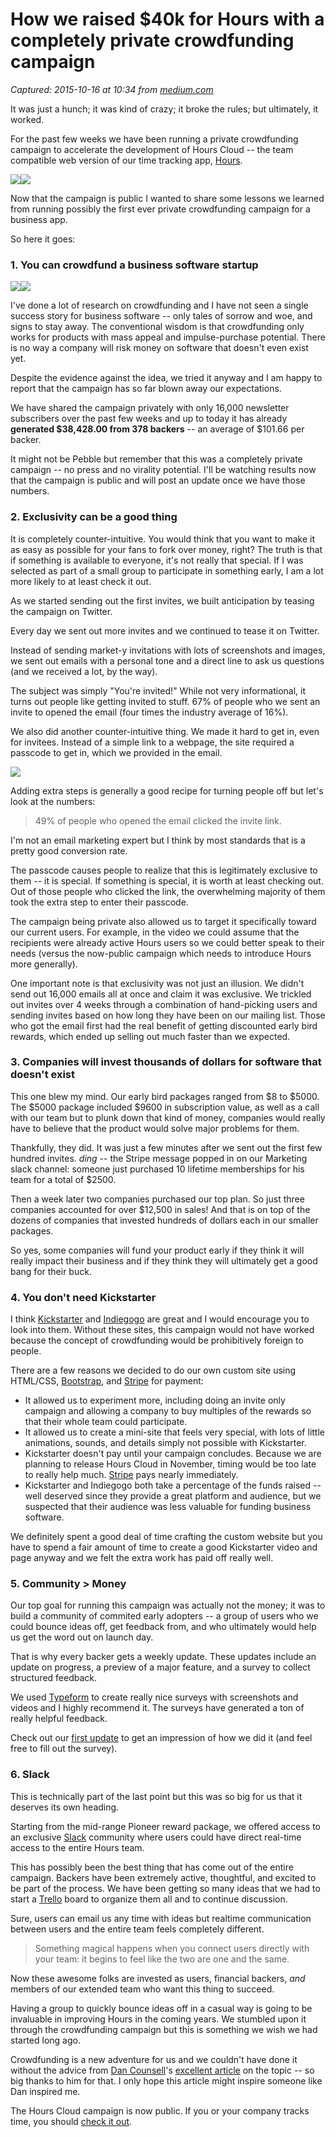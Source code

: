 # How we raised $40k for Hours with a completely private crowdfunding campaign

_Captured: 2015-10-16 at 10:34 from [medium.com](https://medium.com/@jerols/6-things-we-learned-from-running-a-private-crowdfunding-campaign-33ac835de4dd)_

It was just a hunch; it was kind of crazy; it broke the rules; but ultimately, it worked.

For the past few weeks we have been running a private crowdfunding campaign to accelerate the development of Hours Cloud -- the team compatible web version of our time tracking app, [Hours](http://hourstimetracking.com).

![](https://cdn-images-1.medium.com/freeze/max/30/1*3pHZx6MAonOiX0pP5D3r7w.png?q=20)![](https://cdn-images-1.medium.com/max/800/1*3pHZx6MAonOiX0pP5D3r7w.png)

Now that the campaign is public I wanted to share some lessons we learned from running possibly the first ever private crowdfunding campaign for a business app.

So here it goes:

### 1\. You can crowdfund a business software startup

![](https://cdn-images-1.medium.com/freeze/max/30/1*vNJwx8R1W00u_6ianxFJHg.png?q=20)![](https://cdn-images-1.medium.com/max/800/1*vNJwx8R1W00u_6ianxFJHg.png)

I've done a lot of research on crowdfunding and I have not seen a single success story for business software -- only tales of sorrow and woe, and signs to stay away. The conventional wisdom is that crowdfunding only works for products with mass appeal and impulse-purchase potential. There is no way a company will risk money on software that doesn't even exist yet.

Despite the evidence against the idea, we tried it anyway and I am happy to report that the campaign has so far blown away our expectations.

We have shared the campaign privately with only 16,000 newsletter subscribers over the past few weeks and up to today it has already **generated $38,428.00 from 378 backers** -- an average of $101.66 per backer.

It might not be Pebble but remember that this was a completely private campaign -- no press and no virality potential. I'll be watching results now that the campaign is public and will post an update once we have those numbers.

### 2\. Exclusivity can be a good thing

It is completely counter-intuitive. You would think that you want to make it as easy as possible for your fans to fork over money, right? The truth is that if something is available to everyone, it's not really that special. If I was selected as part of a small group to participate in something early, I am a lot more likely to at least check it out.

As we started sending out the first invites, we built anticipation by teasing the campaign on Twitter.

Every day we sent out more invites and we continued to tease it on Twitter.

Instead of sending market-y invitations with lots of screenshots and images, we sent out emails with a personal tone and a direct line to ask us questions (and we received a lot, by the way).

The subject was simply "You're invited!" While not very informational, it turns out people like getting invited to stuff. 67% of people who we sent an invite to opened the email (four times the industry average of 16%).

We also did another counter-intuitive thing. We made it hard to get in, even for invitees. Instead of a simple link to a webpage, the site required a passcode to get in, which we provided in the email.

![](https://cdn-images-1.medium.com/max/800/1*YLNVOJJ5xHEWRm8i32_q9g.gif)

Adding extra steps is generally a good recipe for turning people off but let's look at the numbers:

> 49% of people who opened the email clicked the invite link.

I'm not an email marketing expert but I think by most standards that is a pretty good conversion rate.

The passcode causes people to realize that this is legitimately exclusive to them -- it is special. If something is special, it is worth at least checking out. Out of those people who clicked the link, the overwhelming majority of them took the extra step to enter their passcode.

The campaign being private also allowed us to target it specifically toward our current users. For example, in the video we could assume that the recipients were already active Hours users so we could better speak to their needs (versus the now-public campaign which needs to introduce Hours more generally).

One important note is that exclusivity was not just an illusion. We didn't send out 16,000 emails all at once and claim it was exclusive. We trickled out invites over 4 weeks through a combination of hand-picking users and sending invites based on how long they have been on our mailing list. Those who got the email first had the real benefit of getting discounted early bird rewards, which ended up selling out much faster than we expected.

### 3\. Companies will invest thousands of dollars for software that doesn't exist

This one blew my mind. Our early bird packages ranged from $8 to $5000. The $5000 package included $9600 in subscription value, as well as a call with our team but to plunk down that kind of money, companies would really have to believe that the product would solve major problems for them.

Thankfully, they did. It was just a few minutes after we sent out the first few hundred invites. *ding* -- the Stripe message popped in on our Marketing slack channel: someone just purchased 10 lifetime memberships for his team for a total of $2500.

Then a week later two companies purchased our top plan. So just three companies accounted for over $12,500 in sales! And that is on top of the dozens of companies that invested hundreds of dollars each in our smaller packages.

So yes, some companies will fund your product early if they think it will really impact their business and if they think they will ultimately get a good bang for their buck.

### 4\. You don't need Kickstarter

I think [Kickstarter](http://kickstarter.com) and [Indiegogo](http://indiegogo.com) are great and I would encourage you to look into them. Without these sites, this campaign would not have worked because the concept of crowdfunding would be prohibitively foreign to people.

There are a few reasons we decided to do our own custom site using HTML/CSS, [Bootstrap](http://getbootstrap.com), and [Stripe](https://stripe.com) for payment:

  * It allowed us to experiment more, including doing an invite only campaign and allowing a company to buy multiples of the rewards so that their whole team could participate.
  * It allowed us to create a mini-site that feels very special, with lots of little animations, sounds, and details simply not possible with Kickstarter.
  * Kickstarter doesn't pay until your campaign concludes. Because we are planning to release Hours Cloud in November, timing would be too late to really help much. [Stripe](http://stripe.com) pays nearly immediately.
  * Kickstarter and Indiegogo both take a percentage of the funds raised -- well deserved since they provide a great platform and audience, but we suspected that their audience was less valuable for funding business software.

We definitely spent a good deal of time crafting the custom website but you have to spend a fair amount of time to create a good Kickstarter video and page anyway and we felt the extra work has paid off really well.

### 5\. Community > Money

Our top goal for running this campaign was actually not the money; it was to build a community of commited early adopters -- a group of users who we could bounce ideas off, get feedback from, and who ultimately would help us get the word out on launch day.

That is why every backer gets a weekly update. These updates include an update on progress, a preview of a major feature, and a survey to collect structured feedback.

We used [Typeform](http://typeform.com) to create really nice surveys with screenshots and videos and I highly recommend it. The surveys have generated a ton of really helpful feedback.

Check out our [first update](https://hours.typeform.com/to/fzMUOx) to get an impression of how we did it (and feel free to fill out the survey).

### 6\. Slack

This is technically part of the last point but this was so big for us that it deserves its own heading.

Starting from the mid-range Pioneer reward package, we offered access to an exclusive [Slack](http://slack.com) community where users could have direct real-time access to the entire Hours team.

This has possibly been the best thing that has come out of the entire campaign. Backers have been extremely active, thoughtful, and excited to be part of the process. We have been getting so many ideas that we had to start a [Trello](http://trello.com) board to organize them all and to continue discussion.

Sure, users can email us any time with ideas but realtime communication between users and the entire team feels completely different.

> Something magical happens when you connect users directly with your team: it begins to feel like the two are one and the same.

Now these awesome folks are invested as users, financial backers, _and_ members of our extended team who want this thing to succeed.

Having a group to quickly bounce ideas off in a casual way is going to be invaluable in improving Hours in the coming years. We stumbled upon it through the crowdfunding campaign but this is something we wish we had started long ago.

Crowdfunding is a new adventure for us and we couldn't have done it without the advice from [Dan Counsell](https://medium.com/u/e913c30e9ea4)'s [excellent article](http://dancounsell.com/articles/how-i-raised-120000-dollars-with-crowdfunding) on the topic -- so big thanks to him for that. I only hope this article might inspire someone like Dan inspired me.

The Hours Cloud campaign is now public. If you or your company tracks time, you should [check it out](http://hourstimetracking.com/cloud).
